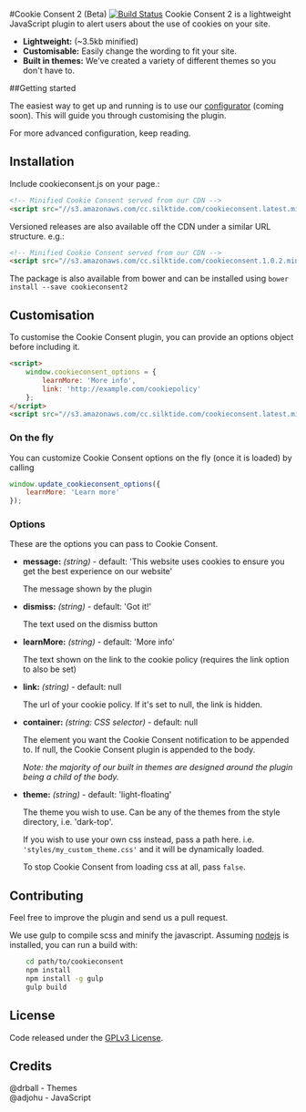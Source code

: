 #Cookie Consent 2 (Beta) [![Build Status](https://travis-ci.org/silktide/cookieconsent2.svg)](https://travis-ci.org/silktide/cookieconsent2)
Cookie Consent 2 is a lightweight JavaScript plugin to alert users about the use of cookies on your site.

* **Lightweight:** (~3.5kb minified)
* **Customisable:** Easily change the wording to fit your site.
* **Built in themes:** We've created a variety of different themes so you don't have to. 

##Getting started

The easiest way to get up and running is to use our [configurator](http://silktide.com/tools/cookieconsent) (coming soon). This will guide you through customising the plugin.

For more advanced configuration, keep reading.

## Installation
Include cookieconsent.js on your page.:
```html
<!-- Minified Cookie Consent served from our CDN -->
<script src="//s3.amazonaws.com/cc.silktide.com/cookieconsent.latest.min.js"></script>
```

Versioned releases are also available off the CDN under a similar URL structure. e.g.:
```html
<!-- Minified Cookie Consent served from our CDN -->
<script src="//s3.amazonaws.com/cc.silktide.com/cookieconsent.1.0.2.min.js"></script>
```

The package is also available from bower and can be installed using `bower install --save cookieconsent2`

## Customisation
To customise the Cookie Consent plugin, you can provide an options object before including it.

```html
<script>
    window.cookieconsent_options = {
        learnMore: 'More info',
        link: 'http://example.com/cookiepolicy'
    };
</script>
<script src="//s3.amazonaws.com/cc.silktide.com/cookieconsent.latest.min.js"></script>
```

### On the fly
You can customize Cookie Consent options on the fly (once it is loaded) by calling 
```js
window.update_cookieconsent_options({
    learnMore: 'Learn more'
});
```

### Options
These are the options you can pass to Cookie Consent.

* **message:** *(string)* - default: 'This website uses cookies to ensure you get the best experience on our website'
    
    The message shown by the plugin
    
* **dismiss:** *(string)* - default: 'Got it!'
    
    The text used on the dismiss button 

* **learnMore:** *(string)* - default: 'More info'

    The text shown on the link to the cookie policy (requires the link option to also be set)

* **link:** *(string)* - default: null
    
    The url of your cookie policy. If it's set to null, the link is hidden.
    
* **container:** *(string: CSS selector)* - default: null     

    The element you want the Cookie Consent notification to be appended to. If null, the Cookie Consent plugin is appended to the body. 
    
    *Note: the majority of our built in themes are designed around the plugin being a child of the body.*

* **theme:** *(string)* - default: 'light-floating'

    The theme you wish to use. Can be any of the themes from the style directory, i.e. 'dark-top'.
    
    If you wish to use your own css instead, pass a path here. i.e. `'styles/my_custom_theme.css'` and it will be dynamically loaded.
    
    To stop Cookie Consent from loading css at all, pass `false`.


## Contributing

Feel free to improve the plugin and send us a pull request.  

We use gulp to compile scss and minify the javascript. Assuming [nodejs](http://nodejs.org/) is installed, you can run a build with:

```sh
    cd path/to/cookieconsent
    npm install
    npm install -g gulp
    gulp build
```

## License
Code released under the [GPLv3 License](http://www.gnu.org/copyleft/gpl.html).

## Credits
@drball - Themes  
@adjohu - JavaScript
